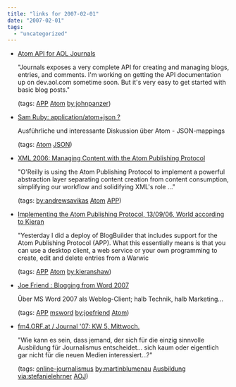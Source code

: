 ```yaml
---
title: "links for 2007-02-01"
date: "2007-02-01"
tags: 
  - "uncategorized"
---
```


- [Atom API for AOL Journals](http://journals.aol.com/panzerjohn/abstractioneer/entries/2006/12/12/atom-api-for-aol-journals/1395)
    
    "Journals exposes a very complete API for creating and managing blogs, entries, and comments. I'm working on getting the API documentation up on dev.aol.com sometime soon. But it's very easy to get started with basic blog posts."
    
    (tags: [APP](http://del.icio.us/heinzwittenbrink/APP) [Atom](http://del.icio.us/heinzwittenbrink/Atom) [by:johnpanzer](http://del.icio.us/heinzwittenbrink/by:johnpanzer))
    
- [Sam Ruby: application/atom+json ?](http://www.intertwingly.net/blog/2007/01/15/application-atom-json)
    
    Ausführliche und interessante Diskussion über Atom - JSON-mappings
    
    (tags: [Atom](http://del.icio.us/heinzwittenbrink/Atom) [JSON](http://del.icio.us/heinzwittenbrink/JSON))
    
- [XML 2006: Managing Content with the Atom Publishing Protocol](http://2006.xmlconference.org/programme/presentations/202.html)
    
    "O'Reilly is using the Atom Publishing Protocol to implement a powerful abstraction layer separating content creation from content consumption, simplifying our workflow and solidifying XML's role ..."
    
    (tags: [by:andrewsavikas](http://del.icio.us/heinzwittenbrink/by:andrewsavikas) [Atom](http://del.icio.us/heinzwittenbrink/Atom) [APP](http://del.icio.us/heinzwittenbrink/APP))
    
- [Implementing the Atom Publishing Protocol, 13/09/06, World according to Kieran](http://blogs.warwick.ac.uk/kieranshaw/entry/implementing_the_atom)
    
    "Yesterday I did a deploy of BlogBuilder that includes support for the Atom Publishing Protocol (APP). What this essentially means is that you can use a desktop client, a web service or your own programming to create, edit and delete entries from a Warwic
    
    (tags: [APP](http://del.icio.us/heinzwittenbrink/APP) [Atom](http://del.icio.us/heinzwittenbrink/Atom) [by:kieranshaw](http://del.icio.us/heinzwittenbrink/by:kieranshaw))
    
- [Joe Friend : Blogging from Word 2007](http://blogs.msdn.com/joe_friend/archive/2006/05/12/595963.aspx)
    
    Über MS Word 2007 als Weblog-Client; halb Technik, halb Marketing...
    
    (tags: [APP](http://del.icio.us/heinzwittenbrink/APP) [msword](http://del.icio.us/heinzwittenbrink/msword) [by:joefriend](http://del.icio.us/heinzwittenbrink/by:joefriend) [Atom](http://del.icio.us/heinzwittenbrink/Atom))
    
- [fm4.ORF.at / Journal '07: KW 5, Mittwoch.](http://fm4.orf.at/blumenau/216809/main)
    
    "Wie kann es sein, dass jemand, der sich für die einzig sinnvolle Ausbildung für Journalismus entscheidet... sich kaum oder eigentlich gar nicht für die neuen Medien interessiert...?"
    
    (tags: [online-journalismus](http://del.icio.us/heinzwittenbrink/online-journalismus) [by:martinblumenau](http://del.icio.us/heinzwittenbrink/by:martinblumenau) [Ausbildung](http://del.icio.us/heinzwittenbrink/Ausbildung) [via:stefanielehrner](http://del.icio.us/heinzwittenbrink/via:stefanielehrner) [AOJ](http://del.icio.us/heinzwittenbrink/AOJ))

